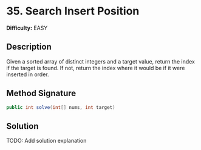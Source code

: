 # 35. Search Insert Position

**Difficulty:** EASY

## Description

Given a sorted array of distinct integers and a target value, return the index if the target is found. If not, return the index where it would be if it were inserted in order.

## Method Signature

```java
public int solve(int[] nums, int target)
```

## Solution

TODO: Add solution explanation
